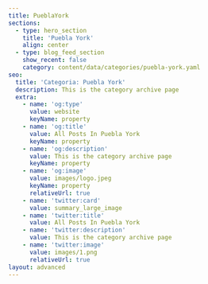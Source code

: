 ```yaml
---
title: PueblaYork
sections:
  - type: hero_section
    title: 'Puebla York'
    align: center
  - type: blog_feed_section
    show_recent: false
    category: content/data/categories/puebla-york.yaml
seo:
  title: 'Categoria: Puebla York'
  description: This is the category archive page
  extra:
    - name: 'og:type'
      value: website
      keyName: property
    - name: 'og:title'
      value: All Posts In Puebla York
      keyName: property
    - name: 'og:description'
      value: This is the category archive page
      keyName: property
    - name: 'og:image'
      value: images/logo.jpeg
      keyName: property
      relativeUrl: true
    - name: 'twitter:card'
      value: summary_large_image
    - name: 'twitter:title'
      value: All Posts In Puebla York
    - name: 'twitter:description'
      value: This is the category archive page
    - name: 'twitter:image'
      value: images/1.png
      relativeUrl: true
layout: advanced
---
```


